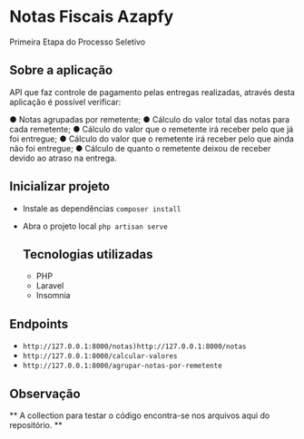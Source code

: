 # Notas Fiscais Azapfy

Primeira Etapa do Processo Seletivo

## Sobre a aplicação

API que faz controle de pagamento pelas entregas realizadas, através desta aplicação é possível verificar:

● Notas agrupadas por remetente;
● Cálculo do valor total das notas para cada remetente;
● Cálculo do valor que o remetente irá receber pelo que já foi entregue;
● Cálculo do valor que o remetente irá receber pelo que ainda não foi entregue;
● Cálculo de quanto o remetente deixou de receber devido ao atraso na entrega.

## Inicializar projeto

- Instale as dependências
  `composer install`
- Abra o projeto local
  `php artisan serve`

  ## Tecnologias utilizadas
    - PHP
    - Laravel
    - Insomnia
 
## Endpoints
- `http://127.0.0.1:8000/notas)http://127.0.0.1:8000/notas`
- `http://127.0.0.1:8000/calcular-valores`
- `http://127.0.0.1:8000/agrupar-notas-por-remetente`

## Observação
** A collection para testar o código encontra-se nos arquivos aqui do repositório. **
